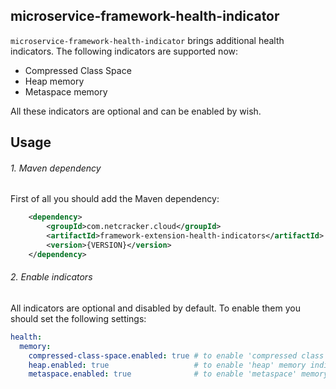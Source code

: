microservice-framework-health-indicator
---------------------------------------

`microservice-framework-health-indicator` brings additional health indicators. The following indicators are supported now:
* Compressed Class Space
* Heap memory
* Metaspace memory 

All these indicators are optional and can be enabled by wish.

Usage
-----

###### 1. Maven dependency

First of all you should add the Maven dependency:

```xml
    <dependency>
        <groupId>com.netcracker.cloud</groupId>
        <artifactId>framework-extension-health-indicators</artifactId>
        <version>{VERSION}</version>
    </dependency>
```

###### 2. Enable indicators

All indicators are optional and disabled by default. To enable them you should set the following settings:

```yaml
health:
  memory:
    compressed-class-space.enabled: true # to enable 'compressed class space' memory indicator
    heap.enabled: true                   # to enable 'heap' memory indicator
    metaspace.enabled: true              # to enable 'metaspace' memory indicator
```

